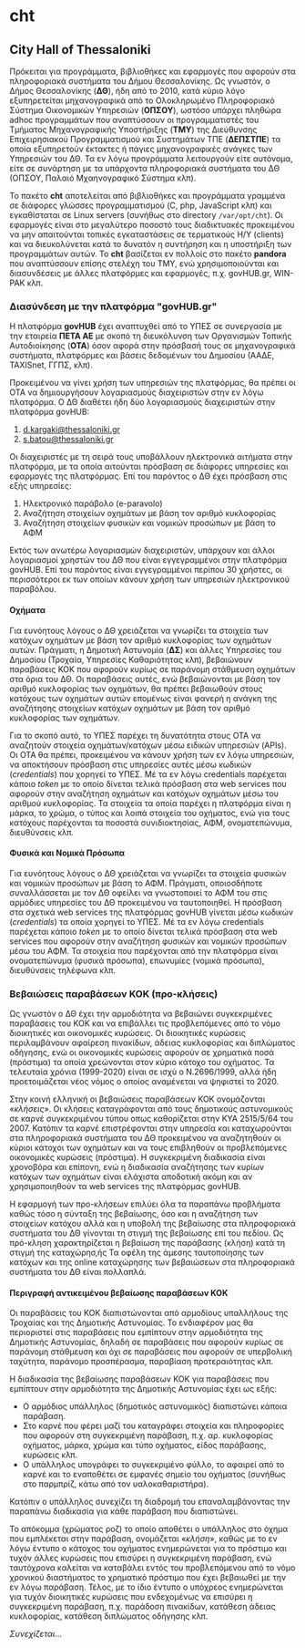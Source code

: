 # cht
## City Hall of Thessaloniki

Πρόκειται για προγράμματα, βιβλιοθήκες και εφαρμογές που αφορούν στα πληροφοριακά συστήματα του Δήμου Θεσσαλονίκης. Ως γνωστόν, ο Δήμος Θεσσαλονίκης (**ΔΘ**), ήδη από το 2010, κατά κύριο λόγο εξυπηρετείται μηχανογραφικά από το Ολοκληρωμένο Πληροφοριακό Σύστημα Οικονομικών Υπηρεσιών (**ΟΠΣΟΥ**), ωστόσο υπάρχει πληθώρα adhoc προγραμμάτων που αναπτύσσουν οι προγραμματιστές του Τμήματος Μηχανογραφικής Υποστήριξης (**ΤΜΥ**) της Διεύθυνσης Επιχειρησιακού Προγραμματισμού και Συστημάτων ΤΠΕ (**ΔΕΠΣΤΠΕ**) τα οποία εξυπηρετούν έκτακτες ή πάγιες μηχανογραφικές ανάγκες των Υπηρεσιών του ΔΘ. Τα εν λόγω προγράμματα λειτουργούν είτε αυτόνομα, είτε σε συνάρτηση με τα υπάρχοντα πληροφοριακά συστήματα του ΔΘ (ΟΠΣΟΥ, Παλαιό Μχαηνογραφικό Σύστημα κλπ).

Το πακέτο **cht** αποτελείται από βιβλιοθήκες και προγράμματα γραμμένα σε διάφορες γλώσσες προγραμματισμού (C, php, JavaScript κλπ) και εγκαθίσταται σε Linux servers (συνήθως στο directory `/var/opt/cht`). Οι εφαρμογές είναι στο μεγαλύτερο ποσοστό τους διαδικτυακές προκειμένου να μην απαιτούνται τοπικές εγκαταστάσεις σε τερματικούς Η/Υ (clients) και να διευκολύνεται κατά το δυνατόν η συντήρηση και η υποστήριξη των προγραμμάτων αυτών. Το **cht** βασίζεται εν πολλοίς στο πακέτο **pandora** που αναπτύσσουν επίσης στελέχη του ΤΜΥ, ενώ χρησιμοποιούνται και διασυνδέσεις με άλλες πλατφόρμες και εφαρμογές, π.χ. govHUB.gr, WIN-PAK κλπ.

### Διασύνδεση με την πλατφόρμα "govHUB.gr"

Η πλατφόρμα **govHUB** έχει αναπτυχθεί από το ΥΠΕΣ σε συνεργασία με την εταιρεία **ΠΕΤΑ ΑΕ** με σκοπό τη διευκόλυνση των Οργανισμών Τοπικής Αυτοδιοίκησης (**ΟΤΑ**) όσον αφορά στην πρόσβασή τους σε μηχανογραφικά συστήματα, πλατφόρμες και βάσεις δεδομένων του Δημοσίου (ΑΑΔΕ, TAXISnet, ΓΓΠΣ, κλπ).

Προκειμένου να γίνει χρήση των υπηρεσιών της πλατφόρμας, θα πρέπει οι ΟΤΑ να δημιουργήσουν λογαριασμούς διαχειριστών στην εν λόγω πλατφόρμα. Ο ΔΘ διαθέτει ήδη δύο λογαριασμούς διαχειριστών στην πλατφόρμα govHUB:

1. d.kargaki@thessaloniki.gr
1. s.batou@thessaloniki.gr

Οι διαχειριστές με τη σειρά τους υποβάλλουν ηλεκτρονικά αιτήματα στην πλατφόρμα, με τα οποία αιτούνται πρόσβαση σε διάφορες υπηρεσίες και εφαρμογές της πλατφόρμας. Επί του παρόντος ο ΔΘ έχει πρόσβαση στις εξής υπηρεσίες:

1. Ηλεκτρονικό παράβολο (e-paravolo)
1. Αναζήτηση στοιχείων οχημάτων με βάση τον αριθμό κυκλοφορίας
1. Αναζήτηση στοιχείων φυσικών και νομικών προσώπων με βάση το ΑΦΜ

Εκτός των ανωτέρω λογαριασμών διαχειριστών, υπάρχουν και άλλοι λογαριασμοί χρηστών του ΔΘ που είναι εγγεγραμμένοι στην πλατφόρμα govHUB. Επί του παρόντος είναι εγγεγραμμένοι περίπου 30 χρήστες, οι περισσότεροι εκ των οποίων κάνουν χρήση των υπηρεσιών ηλεκτρονικού παραβόλου.

#### Οχήματα

Για ευνόητους λόγους ο ΔΘ χρειάζεται να γνωρίζει τα στοιχεία των κατόχων οχημάτων με βάση τον αριθμό κυκλοφορίας των οχημάτων αυτών. Πράγματι, η Δημοτική Αστυνομία (**ΔΣ**) και άλλες Υπηρεσίες του Δημοσίου (Τροχαία, Υπηρεσίες Καθαριότητας κλπ), βεβαιώνουν παραβάσεις ΚΟΚ που αφορούν κυρίως σε παράνομη στάθμευση οχημάτων στα όρια του ΔΘ. Οι παραβάσεις αυτές, ενώ βεβαιώνονται με βάση τον αριθμό κυκλοφορίας των οχημάτων, θα πρέπει βεβαιωθούν στους κατόχους των οχημάτων αυτών επομένως είναι φανερή η ανάγκη της αναζήτησης στοιχείων κατόχων οχημάτων με βάση τον αριθμό κυκλοφορίας των οχημάτων.

Για το σκοπό αυτό, το ΥΠΕΣ παρέχει τη δυνατότητα στους ΟΤΑ να αναζητούν στοιχεία οχημάτων/κατόχων μέσω ειδικών υπηρεσιών (APIs). Οι ΟΤΑ θα πρέπει, προκειμένου να κάνουν χρήση των εν λόγω υπηρεσιών, να αποκτήσουν πρόσβαση στις υπηρεσίες αυτές μέσω κωδικών (_credentials_) που χορηγεί το ΥΠΕΣ. Μέ τα εν λόγω credentials παρέχεται κάποιο _token_ με το οποίο δίνεται τελικά πρόσβαση στα web services που αφορούν στην αναζήτηση οχημάτων και κατόχων οχημάτων μέσω του αριθμού κυκλοφορίας. Τα στοιχεία τα οποία παρέχει η πλατφόρμα είναι η μάρκα, το χρώμα, ο τύπος και λοιπά στοιχεία του οχήματος, ενώ για τους κατόχους παρέχονται τα ποσοστά συνιδιοκτησίας, ΑΦΜ, ονοματεπώνυμα, διευθύνσεις κλπ.

#### Φυσικά και Νομικά Πρόσωπα
Για ευνόητους λόγους ο ΔΘ χρειάζεται να γνωρίζει τα στοιχεία φυσικών και νομικών προσώπων με βάση το ΑΦΜ. Πράγματι, οποιοσδήποτε συναλλάσσεται με τον ΔΘ οφείλει να γνωστοποιεί το ΑΦΜ του στις αρμόδιες υπηρεσίες του ΔΘ προκειμένου να ταυτοποιηθεί. Η πρόσβαση στα σχετικά web services της πλατφόρμας govHUB γίνεται μέσω κωδικών (_credentials_) τα οποία χορηγεί το ΥΠΕΣ. Μέ τα εν λόγω credentials παρέχεται κάποιο _token_ με το οποίο δίνεται τελικά πρόσβαση στα web services που αφορούν στην αναζήτηση φυσικών και νομικών προσώπων μέσω του ΑΦΜ. Τα στοιχεία που παρέχονται από την πλατφόρμα είναι ονοματεπώνυμα (φυσικά πρόσωπα), επωνυμίες (νομικά πρόσωπα), διευθύνσεις τηλέφωνα κλπ.

### Βεβαιώσεις παραβάσεων ΚΟΚ (προ-κλήσεις)

Ως γνωστόν ο ΔΘ έχει την αρμοδιότητα να βεβαιώνει συγκεκριμένες παραβάσεις του ΚΟΚ και να επιβάλλει τις προβλεπόμενες από το νόμο διοικητικές και οικονομικές κυρώσεις. Οι διοικητικές κυρώσεις περιλαμβάνουν αφαίρεση πινακίδων, άδειας κυκλοφορίας και διπλώματος οδήγησης, ενώ οι οικονομικές κυρώσεις αφορούν σε χρηματικά ποσά (πρόστιμα) τα οποία χρεώνονται στον κύριο κάτοχο του οχήματος. Τα τελευταία χρόνια (1999-2020) είναι σε ισχύ ο Ν.2696/1999, αλλά ήδη προετοιμάζεται νέος νόμος ο οποίος αναμένεται να ψηφιστεί το 2020.

Στην κοινή ελληνική οι βεβαιώσεις παραβάσεων ΚΟΚ ονομάζονται «*κλήσεις*». Οι κλήσεις καταγράφονται από τους δημοτικούς αστυνομικούς σε καρνέ συγκεκριμένου τύπου οπως καθορίζεται στην ΚΥΑ 2515/5/64 του 2007. Κατόπιν τα καρνέ επιστρέφονται στην υπηρεσία και καταχωρούνται στα πληροφοριακά συστήματα του ΔΘ προκειμένου να αναζητηθούν οι κύριοι κάτοχοι των οχημάτων και να τους επιβληθούν οι προβλεπόμενες οικονομικές κυρώσεις (πρόστιμα). Η συγκεκριμένη διαδικασία είναι χρονοβόρα και επίπονη, ενώ η διαδικασία αναζήτησης των κυρίων κατόχων των οχημάτων είναι ελάχιστα αποδοτική ακόμη και αν χρησιμοποιηθούν τα web services της πλατφόρμας govHUB.

Η εφαρμογή των προ-κλήσεων επιλύει όλα τα παραπάνω προβλήματα καθώς τόσο η σύνταξη της βεβαίωσης, όσο και η αναζήτηση των στοιχείων κατόχου αλλά και η υποβολή της βεβαίωσης στα πληροφοριακά συστήματα του ΔΘ γίνονται τη στιγμή της βεβαίωσης επί του πεδίου. Ως πρό-κληση χαρακτηρίζεται η βεβαίωση της παράβασης (κλήση) κατά τη στιγμή της καταχώρησ,ής Τα οφέλη της άμεσης ταυτοποίησης των κατόχων και της online καταχώρησης των βεβαιώσεων στα πληροφοριακά συστήματα του ΔΘ είναι πολλαπλά.

#### Περιγραφή αντικειμένου βεβαίωσης παραβάσεων ΚΟΚ

Οι παραβάσεις του ΚΟΚ διαπιστώνονται από αρμοδίους υπαλλήλους της Τροχαίας και της Δημοτικής Αστυνομίας. Το ενδιαφέρον μας θα περιοριστεί στις παραβάσεις που εμπίπτουν στην αρμοδιότητα της Δημοτικής Αστυνομίας, δηλαδή σε παραβάσεις που αφορούν κυρίως σε παράνομη στάθμευση και όχι σε παραβάσεις που αφορούν σε υπερβολική ταχύτητα, παράνομο προσπέρασμα, παραβίαση προτεραιότητας κλπ.

Η διαδικασία της βεβαίωσης παραβάσεων ΚΟΚ για παραβάσεις που εμπίπτουν στην αρμοδιότητα της Δημοτικής Αστυνομίας έχει ως εξής:

* Ο αρμόδιος υπάλληλος (δημοτικός αστυνομικός) διαπιστώνει κάποια παράβαση.
* Στο καρνέ που φέρει μαζί του καταγράφει στοιχεία και πληροφορίες που αφορούν στη συγκεκριμένη παράβαση, π.χ. αρ. κυκλοφορίας οχήματος, μάρκα, χρώμα και τύπο οχήματος, είδος παράβασης, κυρώσεις κλπ.
* Ο υπάλληλος υπογράφει το συγκεκριμένο φύλλο, το αφαιρεί από το καρνέ και το εναποθέτει σε εμφανές σημείο του οχήματος (συνήθως στο παρμπρίζ, κάτω από τον υαλοκαθαριστήρα).

Κατόπιν ο υπάλληλος συνεχίζει τη διαδρομή του επαναλαμβάνοντας την παραπάνω διαδικασία για κάθε παράβαση που διαπιστώνει.

Το απόκομμα (χρώματος ροζ) το οποίο αποθέτει ο υπάλληλος στο όχημα που εμπλέκεται στην παράβαση, ονομάζεται «*κλήση*», καθώς με το εν λόγω έντυπο ο κάτοχος του οχήματος ενημερώνεται για το πρόστιμο και τυχόν άλλες κυρώσεις που επισύρει η συγκεκριμένη παράβαση, ενώ ταυτόχρονα καλείται να καταβάλει εντός του προβλεπόμενου από το νόμο χρονικού διαστήματος το χρηματικό πρόστιμο που έχει βεβαιωθεί με την εν λόγω παράβαση. Τέλος, με το ίδιο έντυπο ο υπόχρεος ενημερώνεται για τυχόν διοικητικές κυρώσεις που ενδεχομένως να επισύρει η συγκεκριμένη παράβαση, π.χ. παράδοση πινακίδων, κατάθεση άδειας κυκλοφορίας, κατάθεση διπλώματος οδήγησης κλπ.

_Συνεχίζεται_…
